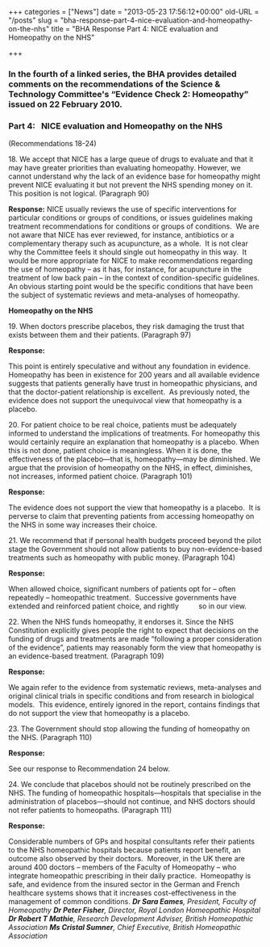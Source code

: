 +++
categories = ["News"]
date = "2013-05-23 17:56:12+00:00"
old-URL = "/posts"
slug = "bha-response-part-4-nice-evaluation-and-homeopathy-on-the-nhs"
title = "BHA Response Part 4: NICE evaluation and Homeopathy on the NHS"

+++

### In the fourth of a linked series, the BHA provides detailed comments on the recommendations of the Science & Technology Committee's “Evidence Check 2: Homeopathy” issued on 22 February 2010.

### Part 4:   NICE evaluation and Homeopathy on the NHS
(Recommendations 18-24)

18. We accept that NICE has a large queue of drugs to evaluate and that it may have greater priorities than evaluating homeopathy. However, we cannot understand why the lack of an evidence base for homeopathy might prevent NICE evaluating it but not prevent the NHS spending money on it. This position is not logical. (Paragraph 90)

**Response:**
NICE usually reviews the use of specific interventions for particular conditions or groups of conditions, or issues guidelines making treatment recommendations for conditions or groups of conditions.  We are not aware that NICE has ever reviewed, for instance, antibiotics or a complementary therapy such as acupuncture, as a whole.  It is not clear why the Committee feels it should single out homeopathy in this way.  It would be more appropriate for NICE to make recommendations regarding the use of homeopathy – as it has, for instance, for acupuncture in the treatment of low back pain – in the context of condition-specific guidelines.  An obvious starting point would be the specific conditions that have been the subject of systematic reviews and meta-analyses of homeopathy.

**Homeopathy on the NHS**

19. When doctors prescribe placebos, they risk damaging the trust that exists between them and their patients. (Paragraph 97)

**Response:**

This point is entirely speculative and without any foundation in evidence.  Homeopathy has been in existence for 200 years and all available evidence suggests that patients generally have trust in homeopathic physicians, and that the doctor-patient relationship is excellent.  As previously noted, the evidence does not support the unequivocal view that homeopathy is a placebo.

20. For patient choice to be real choice, patients must be adequately informed to understand the implications of treatments. For homeopathy this would certainly require an explanation that homeopathy is a placebo. When this is not done, patient choice is meaningless. When it is done, the effectiveness of the placebo—that is, homeopathy—may be diminished. We argue that the provision of homeopathy on the NHS, in effect, diminishes, not increases, informed patient choice. (Paragraph 101)

**Response:**

The evidence does not support the view that homeopathy is a placebo.  It is perverse to claim that preventing patients from accessing homeopathy on the NHS in some way increases their choice.

21. We recommend that if personal health budgets proceed beyond the pilot stage the Government should not allow patients to buy non-evidence-based treatments such as homeopathy with public money. (Paragraph 104)

**Response:**

When allowed choice, significant numbers of patients opt for – often repeatedly – homeopathic treatment.  Successive governments have extended and reinforced patient choice, and rightly          so in our view.

22. When the NHS funds homeopathy, it endorses it. Since the NHS Constitution explicitly gives people the right to expect that decisions on the funding of drugs and treatments are made “following a proper consideration of the evidence”, patients may reasonably form the view that homeopathy is an evidence-based treatment. (Paragraph 109)

**Response:**

We again refer to the evidence from systematic reviews, meta-analyses and original clinical trials in specific conditions and from research in biological models.  This evidence, entirely ignored in the report, contains findings that do not support the view that homeopathy is a placebo.

23. The Government should stop allowing the funding of homeopathy on the NHS. (Paragraph 110)

**Response:**

See our response to Recommendation 24 below.

24. We conclude that placebos should not be routinely prescribed on the NHS. The funding of homeopathic hospitals—hospitals that specialise in the administration of placebos—should not continue, and NHS doctors should not refer patients to homeopaths. (Paragraph 111)

**Response:**

Considerable numbers of GPs and hospital consultants refer their patients to the NHS homeopathic hospitals because patients report benefit, an outcome also observed by their doctors.  Moreover, in the UK there are around 400 doctors – members of the Faculty of Homeopathy – who integrate homeopathic prescribing in their daily practice.  Homeopathy is safe, and evidence from the insured sector in the German and French healthcare systems shows that it increases cost-effectiveness in the management of common conditions.
_**Dr Sara Eames**, President, Faculty of Homeopathy
**Dr Peter Fisher**, Director, Royal London Homeopathic Hospital
**Dr Robert T Mathie**, Research Development Adviser, British Homeopathic Association
**Ms Cristal Sumner**, Chief Executive, British Homeopathic Association_
